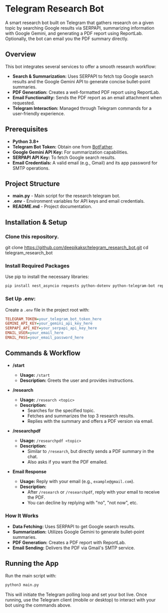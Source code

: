 # Telegram Research Bot

A smart research bot built on Telegram that gathers research on a given topic by searching Google results via SERPAPI, summarizing information with Google Gemini, and generating a PDF report using ReportLab. Optionally, the bot can email you the PDF summary directly.

## Overview

This bot integrates several services to offer a smooth research workflow:
- **Search & Summarization:** Uses SERPAPI to fetch top Google search results and the Google Gemini API to generate concise bullet-point summaries.
- **PDF Generation:** Creates a well-formatted PDF report using ReportLab.
- **Email Functionality:** Sends the PDF report as an email attachment when requested.
- **Telegram Interaction:** Managed through Telegram commands for a user-friendly experience.

## Prerequisites

- **Python 3.8+**  
- **Telegram Bot Token:** Obtain one from [BotFather](https://core.telegram.org/bots#6-botfather).  
- **Google Gemini API Key:** For summarization capabilities.  
- **SERPAPI API Key:** To fetch Google search results.  
- **Email Credentials:** A valid email (e.g., Gmail) and its app password for SMTP operations.

## Project Structure

- **main.py** - Main script for the research telegram bot.
- **.env** - Environment variables for API keys and email credentials.
- **README.md** - Project documentation.


## Installation & Setup

### Clone this repository.
git clone https://github.com/deepikaksr/telegram_research_bot.git cd telegram_research_bot

### Install Required Packages
Use pip to install the necessary libraries:
```bash
pip install nest_asyncio requests python-dotenv python-telegram-bot reportlab google-generativeai
```

### Set Up .env:
Create a `.env` file in the project root with:
```ini
TELEGRAM_TOKEN=your_telegram_bot_token_here
GEMINI_API_KEY=your_gemini_api_key_here
SERPAPI_API_KEY=your_serpapi_api_key_here
EMAIL_USER=your_email_here
EMAIL_PASS=your_email_password_here
```

## Commands & Workflow

- **/start**
  - **Usage:** `/start`
  - **Description:** Greets the user and provides instructions.

- **/research <topic>**
  - **Usage:** `/research <topic>`
  - **Description:** 
    - Searches for the specified topic.
    - Fetches and summarizes the top 3 research results.
    - Replies with the summary and offers a PDF version via email.

- **/researchpdf <topic>**
  - **Usage:** `/researchpdf <topic>`
  - **Description:**
    - Similar to `/research`, but directly sends a PDF summary in the chat.
    - Also asks if you want the PDF emailed.

- **Email Response**
  - **Usage:** Reply with your email (e.g., `example@gmail.com`).
  - **Description:**  
    - After `/research` or `/researchpdf`, reply with your email to receive the PDF.
    - You can decline by replying with "no", "not now", etc.

### How It Works

- **Data Fetching:** Uses SERPAPI to get Google search results.
- **Summarization:** Utilizes Google Gemini to generate bullet-point summaries.
- **PDF Generation:** Creates a PDF report with ReportLab.
- **Email Sending:** Delivers the PDF via Gmail's SMTP service.


## Running the App
Run the main script with:
```bash
python3 main.py
```
This will initiate the Telegram polling loop and set your bot live. Once running, use the Telegram client (mobile or desktop) to interact with your bot using the commands above.

